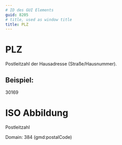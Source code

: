 ```yaml
---
# ID des GUI Elements
guid: 8205
# title, used as window title
title: PLZ
---
```


# PLZ

Postleitzahl der Hausadresse (Straße/Hausnummer).

## Beispiel:

30169

# ISO Abbildung

Postleitzahl

Domain: 384 (gmd:postalCode)
